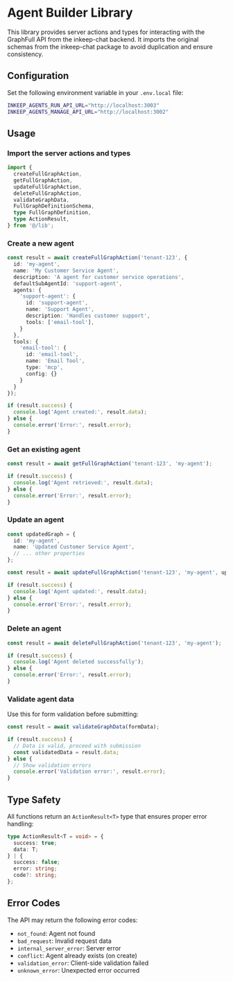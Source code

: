 # Agent Builder Library

This library provides server actions and types for interacting with the GraphFull API from the inkeep-chat backend. It imports the original schemas from the inkeep-chat package to avoid duplication and ensure consistency.

## Configuration

Set the following environment variable in your `.env.local` file:

```bash
INKEEP_AGENTS_RUN_API_URL="http://localhost:3003"
INKEEP_AGENTS_MANAGE_API_URL="http://localhost:3002"
```

## Usage

### Import the server actions and types

```typescript
import {
  createFullGraphAction,
  getFullGraphAction,
  updateFullGraphAction,
  deleteFullGraphAction,
  validateGraphData,
  FullGraphDefinitionSchema,
  type FullGraphDefinition,
  type ActionResult,
} from '@/lib';
```

### Create a new agent

```typescript
const result = await createFullGraphAction('tenant-123', {
  id: 'my-agent',
  name: 'My Customer Service Agent',
  description: 'A agent for customer service operations',
  defaultSubAgentId: 'support-agent',
  agents: {
    'support-agent': {
      id: 'support-agent',
      name: 'Support Agent',
      description: 'Handles customer support',
      tools: ['email-tool'],
    }
  },
  tools: {
    'email-tool': {
      id: 'email-tool',
      name: 'Email Tool',
      type: 'mcp',
      config: {}
    }
  }
});

if (result.success) {
  console.log('Agent created:', result.data);
} else {
  console.error('Error:', result.error);
}
```

### Get an existing agent

```typescript
const result = await getFullGraphAction('tenant-123', 'my-agent');

if (result.success) {
  console.log('Agent retrieved:', result.data);
} else {
  console.error('Error:', result.error);
}
```

### Update an agent

```typescript
const updatedGraph = {
  id: 'my-agent',
  name: 'Updated Customer Service Agent',
  // ... other properties
};

const result = await updateFullGraphAction('tenant-123', 'my-agent', updatedGraph);

if (result.success) {
  console.log('Agent updated:', result.data);
} else {
  console.error('Error:', result.error);
}
```

### Delete an agent

```typescript
const result = await deleteFullGraphAction('tenant-123', 'my-agent');

if (result.success) {
  console.log('Agent deleted successfully');
} else {
  console.error('Error:', result.error);
}
```

### Validate agent data

Use this for form validation before submitting:

```typescript
const result = await validateGraphData(formData);

if (result.success) {
  // Data is valid, proceed with submission
  const validatedData = result.data;
} else {
  // Show validation errors
  console.error('Validation error:', result.error);
}
```

## Type Safety

All functions return an `ActionResult<T>` type that ensures proper error handling:

```typescript
type ActionResult<T = void> = {
  success: true;
  data: T;
} | {
  success: false;
  error: string;
  code?: string;
};
```

## Error Codes

The API may return the following error codes:

- `not_found`: Agent not found
- `bad_request`: Invalid request data
- `internal_server_error`: Server error
- `conflict`: Agent already exists (on create)
- `validation_error`: Client-side validation failed
- `unknown_error`: Unexpected error occurred